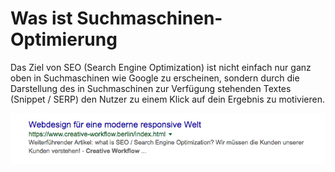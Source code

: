 # Was ist Suchmaschinen-Optimierung

Das Ziel von SEO (Search Engine Optimization) ist nicht einfach nur ganz oben in Suchmaschinen wie Google zu erscheinen, sondern durch die Darstellung des in Suchmaschinen zur Verfügung stehenden Textes (Snippet / SERP) den Nutzer zu einem Klick auf dein Ergebnis zu motivieren.

![test-image](./assets/serp.png)
